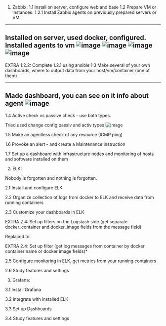 1. Zabbix:
1.1 Install on server, configure web and base
1.2 Prepare VM or instances.
1.2.1 Install Zabbix agents on previously prepared servers or VM.

------------------------------------------------------------------
Installed on server, used docker, configured. Installed agents to vm
![image](https://user-images.githubusercontent.com/83491125/178986769-d73525a5-d71b-49a9-9800-a088debd9aee.png)
![image](https://user-images.githubusercontent.com/83491125/178987022-3d37e621-832a-4284-992d-a98d950de800.png)
![image](https://user-images.githubusercontent.com/83491125/178987210-0dba6bea-8470-404f-b06d-c58f91b3f648.png)
![image](https://user-images.githubusercontent.com/83491125/178986049-119681f4-cf10-48e3-9e77-9363c8e751fc.png)
------------------------------------------------------------------

EXTRA 1.2.2: Complete 1.2.1 using ansible
1.3 Make several of your own dashboards, where to output data from your host/vm/container (one of them)

-------------------------------------------------
Made dashboard, you can see on it info about agent
![image](https://user-images.githubusercontent.com/83491125/178987396-1ab22d8c-21b6-4d84-ae74-6a5445dffa5a.png)
-------------------------------------------------------

1.4 Active check vs passive check - use both types.

Tried used change config passiv and activ types
![image](https://user-images.githubusercontent.com/83491125/178987772-13ed8ead-d1c3-49dc-aa7d-ce329ca11a36.png)


1.5 Make an agentless check of any resource (ICMP ping)



1.6 Provoke an alert - and create a Maintenance instruction

1.7 Set up a dashboard with infrastructure nodes and monitoring of hosts and software installed on them



2. ELK:

Nobody is forgotten and nothing is forgotten.

2.1 Install and configure ELK

2.2 Organize collection of logs from docker to ELK and receive data from running containers

2.3 Customize your dashboards in ELK

EXTRA 2.4: Set up filters on the Logstash side (get separate docker_container and docker_image fields from the message field)

Replaced to:

EXTRA 2.4: Set up filter (get log messages from container by docker container name or docker image fields)*

2.5 Configure monitoring in ELK, get metrics from your running containers

2.6 Study features and settings


3. Grafana:

3.1 Install Grafana

3.2 Integrate with installed ELK

3.3 Set up Dashboards

3.4 Study features and settings

